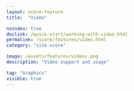 ```yaml
---
layout: score-feature
title:  "Video"

noindex: true
doclink: /quick-start/working-with-video.html
permalink: /score/features/video.html
category: "site-score"

image: /assets/features/videos.png
description: "Video support and usage"

tag: "Graphics"
visible: true
---
```

